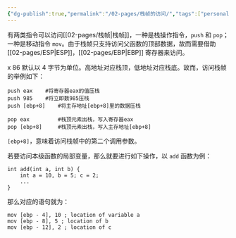 ```yaml
---
{"dg-publish":true,"permalink":"/02-pages/栈帧的访问/","tags":["personal/blog","汇编语言","计算机组成原理/指令系统"]}
---
```


有两类指令可以访问[[02-pages/栈帧\|栈帧]]，一种是栈操作指令，`push` 和 `pop`；一种是移动指令 `mov`。由于栈帧只支持访问父函数的顶部数据，故而需要借助 [[02-pages/ESP\|ESP]]，[[02-pages/EBP\|EBP]] 寄存器来访问。

x 86 默认以 4 字节为单位。高地址对应栈顶，低地址对应栈底。故而，访问栈帧的举例如下：
```
push eax	#将寄存器eax的值压栈
push 985	#将立即数985压栈
push [ebp+8]	#将主存地址[ebp+8]里的数据压栈

pop eax			#栈顶元素出栈，写入寄存器eax
pop [ebp+8] 	#栈顶元素出栈，写入主存地址[ebp+8]
```

`[ebp+8]`，意味着访问栈帧中的第二个调用参数。

若要访问本级函数的局部变量，那么就要进行如下操作，以 `add` 函数为例：
```
int add(int a, int b) {
	int a = 10, b = 5; c = 2;
	...
}
```

那么对应的语句就为：
```
mov [ebp - 4], 10 ; location of variable a 
mov [ebp - 8], 5 ; location of b 
mov [ebp - 12], 2 ; location of c
```
